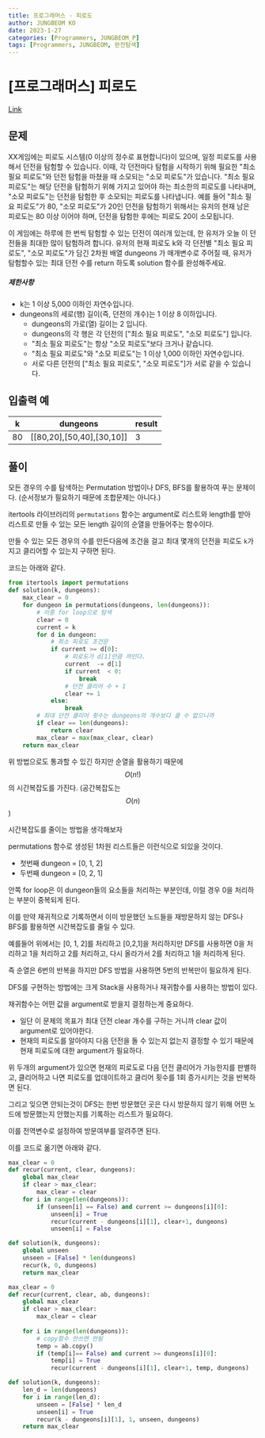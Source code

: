 ```yaml
---
title: 프로그래머스 - 피로도
author: JUNGBEOM KO
date: 2023-1-27
categories: [Programmers, JUNGBEOM_P]
tags: [Programmers, JUNGBEOM, 완전탐색]
---
```


# [프로그래머스] 피로도

[Link](https://school.programmers.co.kr/learn/courses/30/lessons/87946)



## 문제

XX게임에는 피로도 시스템(0 이상의 정수로 표현합니다)이 있으며, 일정 피로도를 사용해서 던전을 탐험할 수 있습니다. 이때, 각 던전마다 탐험을 시작하기 위해 필요한 "최소 필요 피로도"와 던전 탐험을 마쳤을 때 소모되는 "소모 피로도"가 있습니다. "최소 필요 피로도"는 해당 던전을 탐험하기 위해 가지고 있어야 하는 최소한의 피로도를 나타내며, "소모 피로도"는 던전을 탐험한 후 소모되는 피로도를 나타냅니다. 예를 들어 "최소 필요 피로도"가 80, "소모 피로도"가 20인 던전을 탐험하기 위해서는 유저의 현재 남은 피로도는 80 이상 이어야 하며, 던전을 탐험한 후에는 피로도 20이 소모됩니다.

이 게임에는 하루에 한 번씩 탐험할 수 있는 던전이 여러개 있는데, 한 유저가 오늘 이 던전들을 최대한 많이 탐험하려 합니다. 유저의 현재 피로도 k와 각 던전별 "최소 필요 피로도", "소모 피로도"가 담긴 2차원 배열 dungeons 가 매개변수로 주어질 때, 유저가 탐험할수 있는 최대 던전 수를 return 하도록 solution 함수를 완성해주세요.

##### 제한사항

- k는 1 이상 5,000 이하인 자연수입니다.
- dungeons의 세로(행) 길이(즉, 던전의 개수)는 1 이상 8 이하입니다.
  - dungeons의 가로(열) 길이는 2 입니다.
  - dungeons의 각 행은 각 던전의 ["최소 필요 피로도", "소모 피로도"] 입니다.
  - "최소 필요 피로도"는 항상 "소모 피로도"보다 크거나 같습니다.
  - "최소 필요 피로도"와 "소모 피로도"는 1 이상 1,000 이하인 자연수입니다.
  - 서로 다른 던전의 ["최소 필요 피로도", "소모 피로도"]가 서로 같을 수 있습니다.



## 입출력 예

| k    | dungeons                  | result |
| ---- | ------------------------- | ------ |
| 80   | [[80,20],[50,40],[30,10]] | 3      |



## 풀이

모든 경우의 수를 탐색하는 Permutation 방법이나 DFS, BFS를 활용하여 푸는 문제이다. (순서정보가 필요하기 때문에 조합문제는 아니다.)

itertools 라이브러리의 `permutations` 함수는 argument로 리스트와 length를 받아 리스트로 만들 수 있는 모든 length 길이의 순열을 만들어주는 함수이다.

만들 수 있는 모든 경우의 수를 만든다음에 조건을 걸고 최대 몇개의 던전을 피로도 `k`가지고 클리어할 수 있는지 구하면 된다.

코드는 아래와 같다.

```python
from itertools import permutations
def solution(k, dungeons):
    max_clear = 0
    for dungeon in permutations(dungeons, len(dungeons)):
        # 이중 for loop으로 탐색
        clear = 0
        current = k
        for d in dungeon:
            # 최소 피로도 조건문
            if current >= d[0]:
                # 피로도가 d[1]만큼 까인다.
                current  -= d[1]
                if current  < 0:
                    break
                # 던전 클리어 수 + 1
                clear += 1
            else:
                break
        # 최대 던전 클리어 횟수는 dungeons의 개수보다 클 수 없으니까
        if clear == len(dungeons):
            return clear
        max_clear = max(max_clear, clear)
    return max_clear
```

위 방법으로도 통과할 수 있긴 하지만 순열을 활용하기 때문에 $$O(n!)$$의 시간복잡도를 가진다. (공간복잡도는 $$O(n)$$)

시간복잡도를 줄이는 방법을 생각해보자

permutations 함수로 생성된 1차원 리스트들은 이런식으로 되있을 것이다.

- 첫번째 dungeon = [0, 1, 2]
- 두번째 dungeon = [0, 2, 1]

안쪽 for loop은 이 dungeon들의 요소들을 처리하는 부분인데, 이럴 경우 0을 처리하는 부분이 중복되게 된다.

이를 만약 재귀적으로 기록하면서 이미 방문했던 노드들을 재방문하지 않는 DFS나 BFS를 활용하면 시간복잡도를 줄일 수 있다.

예를들어 위에서는 [0, 1, 2]를 처리하고 [0,2,1]을 처리하지만 DFS를 사용하면 0을 처리하고 1을 처리하고 2를 처리하고, 다시 올라가서 2를 처리하고 1을 처리하게 된다.

즉 순열은 6번의 반복을 하지만 DFS 방법을 사용하면 5번의 반복만이 필요하게 된다.

DFS를 구현하는 방법에는 크게 Stack을 사용하거나  재귀함수를 사용하는 방법이 있다.

재귀함수는 어떤 값을 argument로 받을지 결정하는게 중요하다.

- 일단 이 문제의 목표가 최대 던전 clear 개수를 구하는 거니까 clear 값이 argument로 있어야한다.
- 현재의 피로도를 알아야지 다음 던전을 돌 수 있는지 없는지 결정할 수 있기 때문에 현재 피로도에 대한 argument가 필요하다.

위 두개의 argument가 있으면 현재의 피로도로 다음 던전 클리어가 가능한지를 판별하고, 클리어하고 나면 피로도를 업데이트하고 클리어 횟수를 1회 증가시키는 것을 반복하면 된다.

그리고 잊으면 안되는것이 DFS는 한번 방문했던 곳은 다시 방문하지 않기 위해 어떤 노드에 방문했는지 안했는지를 기록하는 리스트가 필요하다.

이를 전역변수로 설정하여 방문여부를 알려주면 된다.

이를 코드로 옮기면 아래와 같다.

```python
max_clear = 0
def recur(current, clear, dungeons):
    global max_clear
    if clear > max_clear:
        max_clear = clear
    for i in range(len(dungeons)):
        if (unseen[i] == False) and current >= dungeons[i][0]:
            unseen[i] = True
            recur(current - dungeons[i][1], clear+1, dungeons)
            unseen[i] = False

def solution(k, dungeons):
    global unseen
    unseen = [False] * len(dungeons)
    recur(k, 0, dungeons)
    return max_clear
```

```python
max_clear = 0
def recur(current, clear, ab, dungeons):
    global max_clear
    if clear > max_clear:
        max_clear = clear
        
    for i in range(len(dungeons)):
        # copy함수 안쓰면 안됨
        temp = ab.copy()
        if (temp[i]== False) and current >= dungeons[i][0]:
            temp[i] = True
            recur(current - dungeons[i][1], clear+1, temp, dungeons)

def solution(k, dungeons):
    len_d = len(dungeons)
    for i in range(len_d):
        unseen = [False] * len_d
        unseen[i] = True
        recur(k - dungeons[i][1], 1, unseen, dungeons)
    return max_clear
```

